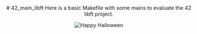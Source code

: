 <div align="center">
# 42_main_libft
Here is a basic Makefile with some mains to evaluate the 42 libft project.

![Happy Halloween](https://img.freepik.com/vector-gratis/diseno-papel-tapiz-feliz-halloween_52683-44541.jpg?t=st=1731269465~exp=1731273065~hmac=3e11eba69c67de4cf2a12138a764337f928b58db9c687d8b83102eb6f8d855da&w=1380)
</div>

